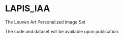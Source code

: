 # LAPIS_IAA
The Leuven Art Personalized Image Set

The code and dataset will be available upon publication.
